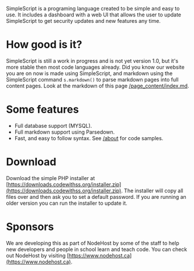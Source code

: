 SimpleScript is a programing language created to be simple and easy to use. It includes a dashboard with a web UI that allows the user to update SimpleScript to get security updates and new features any time.

# How good is it?
SimpleScript is still a work in progress and is not yet version 1.0, but it's more stable then most code languages already. Did you know our website you are on now is made using SimpleScript, and markdown using the SimpleScript command `s.markdown()` to parse markdown pages into full content pages. Look at the markdown of this page [/page_content/index.md](/page_content/index.md).

# Some features
* Full database support (MYSQL).
* Full markdown support using Parsedown.
* Fast, and easy to follow syntax. See [/about](/about) for code samples.

# Download
Download the simple PHP installer at [https://downloads.codewithss.org/installer.zip](https://downloads.codewithss.org/installer.zip). The installer will copy all files over and then ask you to set a default password. If you are running an older version you can run the installer to update it.

# Sponsors
We are developing this as part of NodeHost by some of the staff to help new developers and people in school learn and teach code. You can check out NodeHost by visiting [https://www.nodehost.ca](https://www.nodehost.ca).
